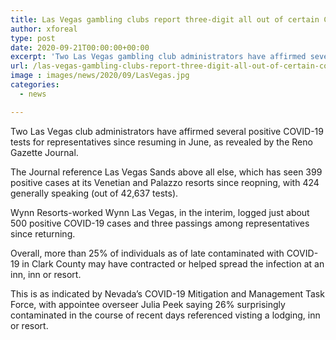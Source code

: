 ```yaml
---
title: Las Vegas gambling clubs report three-digit all out of certain COVID-19 cases since June
author: xforeal 
type: post
date: 2020-09-21T00:00:00+00:00
excerpt: 'Two Las Vegas gambling club administrators have affirmed several positive COVID-19 tests for workers since resuming in June, as announced by the Reno Gazette Journal '
url: /las-vegas-gambling-clubs-report-three-digit-all-out-of-certain-covid-19-cases-since-june/
image : images/news/2020/09/LasVegas.jpg
categories:
  - news

---
```

<p class="title">
  Two Las Vegas club administrators have affirmed several positive COVID-19 tests for representatives since resuming in June, as revealed by the Reno Gazette Journal.
</p>

<p class="title">
  The Journal reference Las Vegas Sands above all else, which has seen 399 positive cases at its Venetian and Palazzo resorts since reopning, with 424 generally speaking (out of 42,637 tests).
</p>

<div class="asset asset-image">
  <div class="image-meta">
    <div class="image-credit">
      Wynn Resorts-worked Wynn Las Vegas, in the interim, logged just about 500 positive COVID-19 cases and three passings among representatives since returning.
    </div>
  </div>
</div>

Overall, more than 25&percnt; of individuals as of late contaminated with COVID-19 in Clark County may have contracted or helped spread the infection at an inn, inn or resort. 

This is as indicated by Nevada&#8217;s COVID-19 Mitigation and Management Task Force, with appointee overseer Julia Peek saying 26&percnt; surprisingly contaminated in the course of recent days referenced visting a lodging, inn or resort.